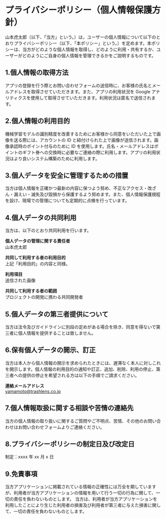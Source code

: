 # プライバシーポリシー（個人情報保護方針）

山本虎太郎（以下、「当方」という。）は，ユーザーの個人情報について以下のとおりプライバシーポリシー（以下、「本ポリシー」という。）を定めます。本ポリシーは、当方がどのような個人情報を取得し、どのように利用・共有するか、ユーザーがどのようにご自身の個人情報を管理できるかをご説明するものです。

## 1.個人情報の取得方法　　

アプリの登録を行う際とお問い合わせフォームの送信時に、お客様の氏名とメールアドレスを取得させていただきます。また、アプリの利用状況を Google アナリティクスを使用して取得させていただきます。利用状況は匿名で送信されます。

## 2.個人情報の利用目的

機械学習モデルの識別精度を改善するためにお客様から同意をいただいた上で画像を送る際には、アカウントの ID と紐付けられた上で画像が送信されます。画像承認時のポイント付与のために ID を使用します。氏名・メールアドレスはポイントのギフト券への交換時に必要なご連絡の際に利用します。アプリの利用状況はより良いシステム構築のために利用します。

## 3.個人データを安全に管理するための措置

当方は個人情報を正確かつ最新の内容に保つよう努め、不正なアクセス・改ざん・漏えい・滅失及び毀損から保護するよう努めます。また、個人情報保護規程を設け、現場での管理についても定期的に点検を行っています。

## 4.個人データの共同利用

当方は、以下のとおり共同利用を行います。

**個人データの管理に関する責任者**  
山本虎太郎

**共同して利用する者の利用目的**  
上記「利用目的」の内容と同様。

**利用項目**  
送信された画像

**共同して利用する者の範囲**  
プロジェクトの開発に携わる共同開発者

## 5.個人データの第三者提供について

当方は法令及びガイドラインに別段の定めがある場合を除き、同意を得ないで第三者に個人情報を提供することは致しません。

## 6.保有個人データの開示、訂正

当方は本人から個人情報の開示を求められたときには、遅滞なく本人に対しこれを開示します。個人情報の利用目的の通知や訂正、追加、削除、利用の停止、第三者への提供の停止を希望される方は以下の手順でご請求ください。

**連絡メールアドレス**  
yamamoto@trashlens.co.jp

## 7.個人情報取扱に関する相談や苦情の連絡先

当方の個人情報の取り扱いに関するご質問やご不明点、苦情、その他のお問い合わせはお問い合わせフォームよりご連絡ください。

## 8.プライバシーポリシーの制定日及び改定日

制定：xxxx 年 xx 月 x 日

## 9.免責事項

当方アプリケーションに掲載されている情報の正確性には万全を期していますが、利用者が当方アプリケーションの情報を用いて行う一切の行為に関して、一切の責任を負わないものとします。
当方は、利用者が当方アプリケーションを利用したことにより生じた利用者の損害及び利用者が第三者に与えた損害に関して、一切の責任を負わないものとします。
